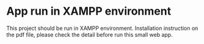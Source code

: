 # App run in XAMPP environment

This project should be run in XAMPP environment. Installation instruction on the pdf file, please check the detail before run this small web app.
